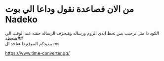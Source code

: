 # من الان فصاعدة نقول وداعا الي بوت Nadeko 

الكود ذا مثل ترحيب بس تحط ايدي الروم ورساله وهيحزف الرساله حقته عند الوقت الي هتحطة##  
بيفيدكم الموقع ذا هتاخد ال ms

https://www.time-converter.gq/
